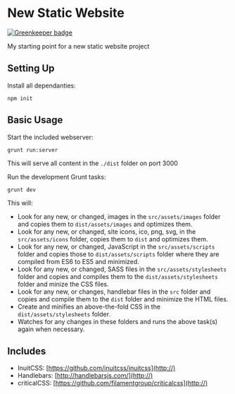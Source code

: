 # New Static Website

[![Greenkeeper badge](https://badges.greenkeeper.io/Mensae/simon.svg)](https://greenkeeper.io/)

My starting point for a new static website project

## Setting Up

Install all dependanties:

```shell
npm init
```

## Basic Usage

Start the included webserver:

```shell
grunt run:server
```

This will serve all content in the `./dist` folder on port 3000

Run the development Grunt tasks:

```shell
grunt dev
```

This will:

- Look for any new, or changed, images in the `src/assets/images` folder and copies them to `dist/assets/images` and optimizes them.
- Look for any new, or changed, site icons, ico, png, svg, in the `src/assets/icons` folder, copies them to `dist` and optimizes them.
- Look for any new, or changed, JavaScript in the `src/assets/scripts` folder and copies those to `dist/assets/scripts` folder where they are compiled from ES6 to ES5 and minimized.
- Look for any new, or changed, SASS files in the `src/assets/stylesheets` folder and copies and compiles them to the `dist/assets/stylesheets` folder and minize the CSS files.
- Look for any new, or changes, handlebar files in the `src` folder and copies and compile them to the `dist` folder and minimize the HTML files.
- Create and minifies an above-the-fold CSS in the `dist/assets/stylesheets` folder.
- Watches for any changes in these folders and runs the above task(s) again when necessary.

## Includes

- InuitCSS: [https://github.com/inuitcss/inuitcss](http://)
- Handlebars: [http://handlebarsjs.com/](http://)
- criticalCSS: [https://github.com/filamentgroup/criticalcss](http://)
